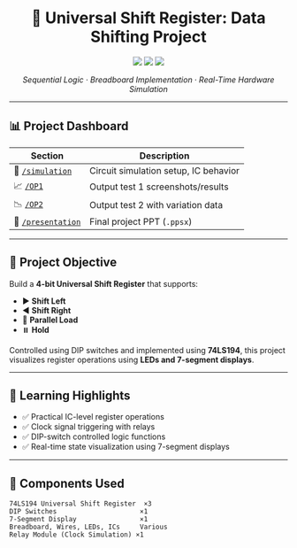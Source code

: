 <h1 align="center">🔄 Universal Shift Register: Data Shifting Project</h1>
<p align="center">
  <img src="https://img.shields.io/badge/Status-Completed-brightgreen?style=flat-square"/>
  <img src="https://img.shields.io/badge/Tech-Digital%20Circuits-blue?style=flat-square"/>
  <img src="https://img.shields.io/badge/IC-74LS194-yellow?style=flat-square"/>
</p>

<p align="center">
  <i>Sequential Logic · Breadboard Implementation · Real-Time Hardware Simulation</i>
</p>

---

## 📊 Project Dashboard

| Section         | Description                                      |
|-----------------|--------------------------------------------------|
| 🧪 [`/simulation`](./Simulation.png)   | Circuit simulation setup, IC behavior |
| 📈 [`/OP1`](./OP1)               | Output test 1 screenshots/results     |
| 📉 [`/OP2`](./OP2)               | Output test 2 with variation data     |
| 🎤 [`/presentation`](./presentation) | Final project PPT (`.ppsx`)          |

---

## 🎯 Project Objective

Build a **4-bit Universal Shift Register** that supports:
- ▶️ **Shift Left**
- ◀️ **Shift Right**
- 🔁 **Parallel Load**
- ⏸️ **Hold**

Controlled using DIP switches and implemented using **74LS194**, this project visualizes register operations using **LEDs and 7-segment displays**.

---

## 🧠 Learning Highlights

- ✅ Practical IC-level register operations  
- ✅ Clock signal triggering with relays  
- ✅ DIP-switch controlled logic functions  
- ✅ Real-time state visualization using 7-segment displays

---

## 🔩 Components Used

```plaintext
74LS194 Universal Shift Register  ×3
DIP Switches                     ×1
7-Segment Display                ×1
Breadboard, Wires, LEDs, ICs     Various
Relay Module (Clock Simulation) ×1
